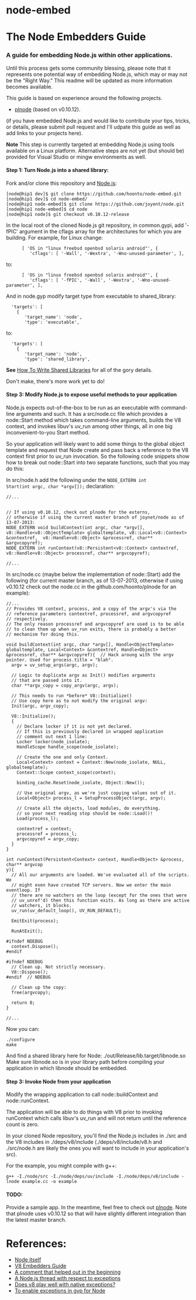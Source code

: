 node-embed
===


# The Node Embedders Guide
### A guide for embedding Node.js within other applications.

Until this process gets some community blessing, please note that it represents one potential way of embedding Node.js, which may or may not be the "Right Way."  This readme will be updated as more information becomes available.

This guide is based on experience around the following projects.

* [plnode](https://github.com/hoonto/plnode) (based on v0.10.12).

(if you have embedded Node.js and would like to contribute your tips, tricks, or details, please submit pull request and I'll udpate this guide as well as add links to your projects here).

**Note**  This step is currently targeted at embedding Node.js using tools available on a Linux platform.  Alternative steps are not yet (but should be) provided for Visual Studio or mingw environments as well.

#### Step 1: Turn Node.js into a shared library:

Fork and/or clone this repository and [Node.js](https://github.com/joyent/node):

```
[node@hip1 dev]$ git clone https://github.com/hoonto/node-embed.git
[node@hip1 dev]$ cd node-embed/
[node@hip1 node-embed]$ git clone https://github.com/joyent/node.git
[node@hip1 node-embed]$ cd node
[node@hip1 node]$ git checkout v0.10.12-release
```

In the local root of the cloned Node.js git repository, in common.gypi, add '-fPIC' argument in the cflags array for the architectures for which you are building.  For example, for Linux change:

```
      [ 'OS in "linux freebsd openbsd solaris android"', {
         'cflags': [ '-Wall', '-Wextra', '-Wno-unused-parameter', ],
```

to:

```
      [ 'OS in "linux freebsd openbsd solaris android"', {
         'cflags': [ '-fPIC', '-Wall', '-Wextra', '-Wno-unused-parameter', ],
```

And in node.gyp modify target type from executable to shared_library:

```
  'targets': [
    {
       'target_name': 'node',
       'type': 'executable',
```

to:

```
  'targets': [
    {
       'target_name': 'node',
       'type': 'shared_library',
```

**See** [How To Write Shared Libraries](http://www.akkadia.org/drepper/dsohowto.pdf) for all of the gory details.

Don't make, there's more work yet to do!

#### Step 3: Modify Node.js to expose useful methods to your application

Node.js expects out-of-the-box to be run as an executable with command-line arguments and such.  It has a src/node.cc file which provides a node::Start method which takes command-line arguments, builds the V8 context, and invokes libuv's uv_run among other things, all in one big inconvenient-to-you Start method.

So your application will likely want to add some things to the global object template and request that Node create and pass back a reference to the V8 context first prior to uv_run invocation.  So the following code snippets show how to break out node::Start into two separate functions, such that you may do this:

In src/node.h add the following under the <code>NODE_EXTERN int Start(int argc, char *argv[]);</code> declaration:

```
//...


// If using v0.10.12, check out plnode for the externs, 
// otherwise if using the current master branch of joynet/node as of 13-07-2013:
NODE_EXTERN void buildContext(int argc, char *argv[], v8::Handle<v8::ObjectTemplate> globaltemplate, v8::Local<v8::Context> &contextref,  v8::Handle<v8::Object> &processref, char** &argvcopyref);
NODE_EXTERN int runContext(v8::Persistent<v8::Context> contextref, v8::Handle<v8::Object> processref, char** argvcopyref);

//...
```

In src/node.cc (maybe below the implementation of node::Start) add the following (for current master branch, as of 13-07-2013, otherwise if using v0.10.12 check out the node.cc in the github.com/hoonto/plnode for an example):

```
//...
// Provides V8 context, process, and a copy of the argv's via the 
// reference parameters contextref, processref, and argvcopyref 
// respectively.
// The only reason processref and argvcopyref are used is to be able 
// to clean them up when uv_run exits, there is probably a better 
// mechanism for doing this.

void buildContext(int argc, char *argv[], Handle<ObjectTemplate> globaltemplate, Local<Context> &contextref, Handle<Object> &processref, char** &argvcopyref){  // Hack aroung with the argv pointer. Used for process.title = "blah".
  argv = uv_setup_args(argc, argv);

  // Logic to duplicate argv as Init() modifies arguments
  // that are passed into it.
  char **argv_copy = copy_argv(argc, argv);

  // This needs to run *before* V8::Initialize()
  // Use copy here as to not modify the original argv:
  Init(argc, argv_copy);

  V8::Initialize();
  {
    // Declare locker if it is not yet declared.
    // If this is previously declared in wrapped application
    // comment out next 1 line:
    Locker locker(node_isolate);
    HandleScope handle_scope(node_isolate);

    // Create the one and only Context.
    Local<Context> context = Context::New(node_isolate, NULL, globaltemplate);
    Context::Scope context_scope(context);

    binding_cache.Reset(node_isolate, Object::New());

    // Use original argv, as we're just copying values out of it.
    Local<Object> process_l = SetupProcessObject(argc, argv);

    // Create all the objects, load modules, do everything.
    // so your next reading stop should be node::Load()!
    Load(process_l);

    contextref = context;
    processref = process_l;
    argvcopyref = argv_copy;
  }
}

int runContext(Persistent<Context> context, Handle<Object> &process, char** argvcop
y){
  // All our arguments are loaded. We've evaluated all of the scripts. We
  // might even have created TCP servers. Now we enter the main eventloop. If
  // there are no watchers on the loop (except for the ones that were
  // uv_unref'd) then this function exits. As long as there are active
  // watchers, it blocks.
  uv_run(uv_default_loop(), UV_RUN_DEFAULT);

  EmitExit(process);

  RunAtExit();

#ifndef NDEBUG
  context.Dispose();
#endif

#ifndef NDEBUG
  // Clean up. Not strictly necessary.
  V8::Dispose();
#endif  // NDEBUG

  // Clean up the copy:
  free(argvcopy);

  return 0;
}

//...
```

Now you can:

```
./configure
make
```

And find a shared library here for Node:  ./out/Release/lib.target/libnode.so
Make sure libnode.so is in your library path before compiling your application in which libnode should be embedded.


#### Step 3: Invoke Node from your application

Modify the wrapping application to call node::buildContext and node::runContext.

The application will be able to do things with V8 prior to invoking runContext which calls libuv's uv_run and will not return until the reference count is zero.

In your cloned Node repository, you'll find the Node.js includes in ./src and the V8 includes in ./deps/v8/include (./deps/v8/include/v8.h and ./src/node.h are likely the ones you will want to include in your application's src).


For the example, you might compile with g++:

```
g++ -I./node/src -I./node/deps/uv/include -I./node/deps/v8/include -lnode example.cc -o example
```


#### TODO:

Provide a sample app.  In the meantime, feel free to check out [plnode](https://github.com/hoonto/plnode).  Note that plnode uses v0.10.12 so that will have slightly different integration than the latest master branch.

References:
===
* [Node itself](https://github.com/joyent/node)
* [V8 Embedders Guide](https://developers.google.com/v8/embed)
* [A comment that helped out in the beginning](http://comments.gmane.org/gmane.comp.lang.javascript.nodejs/48685)
* [A Node.js thread with respect to exceptions](http://logs.nodejs.org/libuv/2013-03-17)
* [Does v8 play well with native exceptions?](http://www.mail-archive.com/v8-users@googlegroups.com/msg00871.html)
* [To enable exceptions in gyp for Node](https://github.com/TooTallNate/node-gyp/issues/17)

